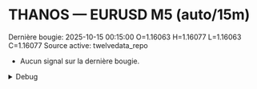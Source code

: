 # THANOS — EURUSD M5 (auto/15m)
Dernière bougie: 2025-10-15 00:15:00  O=1.16063  H=1.16077  L=1.16063  C=1.16077
Source active: twelvedata_repo

- Aucun signal sur la dernière bougie.

<details><summary>Debug</summary>

- TD_API_KEY manquant.

</details>
